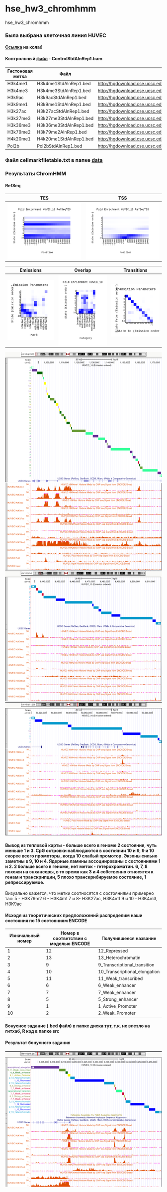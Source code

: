 # hse_hw3_chromhmm
hse_hw3_chromhmm
### Была выбрана клеточная линия HUVEC
#### [Ссылка](https://colab.research.google.com/drive/1OUCMrBFnCJhZeA_6v4YQIFAGAzmUdsg8?usp=sharing) на колаб
#### Контрольный [файл](http://hgdownload.cse.ucsc.edu/goldenPath/hg19/encodeDCC/wgEncodeBroadHistone/wgEncodeBroadHistoneHuvecControlStdAlnRep1.bam) - ControlStdAlnRep1.bam
| Гистоновая метка | Файл | Ссылка на файл |
| ------------- | ------------- | ------------- |
|	H3k4me1 |	H3k4me1StdAlnRep1.bed	| http://hgdownload.cse.ucsc.edu/goldenPath/hg19/encodeDCC/wgEncodeBroadHistone/wgEncodeBroadHistoneHuvecH3k4me1StdAlnRep1.bam |
|	H3k4me3 |	H3k4me3StdAlnRep1.bed |	http://hgdownload.cse.ucsc.edu/goldenPath/hg19/encodeDCC/wgEncodeBroadHistone/wgEncodeBroadHistoneHuvecH3k4me3StdAlnRep1.bam |
|	H3k9ac |	H3k9acStdAlnRep1.bed |	http://hgdownload.cse.ucsc.edu/goldenPath/hg19/encodeDCC/wgEncodeBroadHistone/wgEncodeBroadHistoneHuvecH3k9acStdAlnRep1.bam |
|	H3k9me1 |	H3k9me1StdAlnRep1.bed |	http://hgdownload.cse.ucsc.edu/goldenPath/hg19/encodeDCC/wgEncodeBroadHistone/wgEncodeBroadHistoneHuvecH3k9me1StdAlnRep1.bam |
|	H3k27ac |	H3k27acStdAlnRep1.bed |	http://hgdownload.cse.ucsc.edu/goldenPath/hg19/encodeDCC/wgEncodeBroadHistone/wgEncodeBroadHistoneHuvecH3k27acStdAlnRep1.bam |
|	H3k27me3 |	H3k27me3StdAlnRep1.bed |	http://hgdownload.cse.ucsc.edu/goldenPath/hg19/encodeDCC/wgEncodeBroadHistone/wgEncodeBroadHistoneHuvecH3k27me3StdAlnRep1.bam |
|	H3k36me3 |	H3k36me3StdAlnRep1.bed |	http://hgdownload.cse.ucsc.edu/goldenPath/hg19/encodeDCC/wgEncodeBroadHistone/wgEncodeBroadHistoneHuvecH3k36me3StdAlnRep1.bam |
|	H3k79me2 |	H3k79me2AlnRep1.bed |	http://hgdownload.cse.ucsc.edu/goldenPath/hg19/encodeDCC/wgEncodeBroadHistone/wgEncodeBroadHistoneHuvecH3k79me2AlnRep1.bam |
|	H4k20me1 |	H4k20me1StdAlnRep1.bed |	http://hgdownload.cse.ucsc.edu/goldenPath/hg19/encodeDCC/wgEncodeBroadHistone/wgEncodeBroadHistoneHuvecH4k20me1StdAlnRep1.bam |
|	Pol2b |	Pol2bStdAlnRep1.bed |	http://hgdownload.cse.ucsc.edu/goldenPath/hg19/encodeDCC/wgEncodeBroadHistone/wgEncodeBroadHistoneHuvecPol2bStdAlnRep1.bam |
### Файл cellmarkfiletable.txt в папке [data](https://github.com/dannygrig/hse_hw3_chromhmm/blob/main/data/cellmarkfiletable.txt)

### Результаты ChromHMM
#### RefSeq
| TES | TSS |
| ------------- | ------------- |
| ![](https://github.com/dannygrig/hse_hw3_chromhmm/blob/main/data/res/HUVEC_10_RefSeqTES_neighborhood.png) | ![](https://github.com/dannygrig/hse_hw3_chromhmm/blob/main/data/res/HUVEC_10_RefSeqTSS_neighborhood.png) |

| Emissions | Overlap | Transitions |
| ------------- | ------------- | ------------- |
| ![](https://github.com/dannygrig/hse_hw3_chromhmm/blob/main/data/res/emissions_10.png) | ![](https://github.com/dannygrig/hse_hw3_chromhmm/blob/main/data/res/HUVEC_10_overlap.png) | ![](https://github.com/dannygrig/hse_hw3_chromhmm/blob/main/data/res/transitions_10.png) | 

![](https://github.com/dannygrig/hse_hw3_chromhmm/blob/main/data/huvec_1.png)
![](https://github.com/dannygrig/hse_hw3_chromhmm/blob/main/data/huvec_2.png)
![](https://github.com/dannygrig/hse_hw3_chromhmm/blob/main/data/huvec_3.png)
![](https://github.com/dannygrig/hse_hw3_chromhmm/blob/main/data/huvec_4.png)

#### Вывод из тепловой карты - больше всего в геноме 2 состояния, чуть меньше 1 и 3. CpG островки наблюдаются в состоянии 10 и 9, 9 и 10 скорее всего промоторы, когда 10 слабый промотор. Экзоны сильно заметны в 9, 10 и 4. Ядерные ламины ассоциированы с состояниями 1 и 2. 2 больше всего в геноме, нет меток - гетерохроматин. 6, 7, 8 похожи на энхансеры, в то время как 3 и 4 собственно относятся к генам и транскрипции, 5 плохо транскрибируемое состояние, 1 репрессируемое. 
Визуально кажется, что метки соотносятся с состояниями примерно так:
5 - H3K79m2
6 - H3K4m1
7 и 8- H3K27ac, H3K4m1
9 и 10 - H3K4m3, H3K9ac

#### Исходя из теоретических предположений распределим наши состояния по 15 состояниям ENCODE
| Изначальный номер | Номер в соответствии с моделью ENCODE | Получившееся название |
| ------------- | ------------- | ------------- |
| 1 | 12 | 12_Repressed |
| 2 | 13 | 13_Heterochromatin |
| 3 | 9 | 9_Transcriptional_transition | 
| 4 | 10 | 10_Transcriptional_elongation | 
| 5 | 11 | 11_Weak_transcribed |
| 6 | 6 | 6_Weak_enhancer |
| 7 | 7 | 7_Weak_enhancer |
| 8 | 5 | 5_Strong_enhancer |
| 9 | 1 | 1_Active_Promoter |
| 10 | 2 | 2_Weak_Promoter |

#### Бонусное задание (.bed файл) в папке диска [тут](https://drive.google.com/drive/folders/1CTsk-VljwhgLw3IXwj_QzOC4PDjT0YG0?usp=sharing), т.к. не влезло на гитхаб, R код в папке src
#### Результат бонусного задания
![](https://github.com/dannygrig/hse_hw3_chromhmm/blob/main/data/huvec_5.png)

